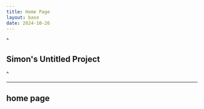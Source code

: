 ```yaml
---
title: Home Page
layout: base
date: 2024-10-26
---
```


^
## Simon's Untitled Project
^


---
home page
---
